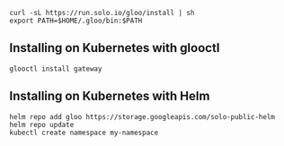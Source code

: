 

```
curl -sL https://run.solo.io/gloo/install | sh
export PATH=$HOME/.gloo/bin:$PATH
```

## Installing on Kubernetes with glooctl 

```
glooctl install gateway
```

## Installing on Kubernetes with Helm

```
helm repo add gloo https://storage.googleapis.com/solo-public-helm
helm repo update
kubectl create namespace my-namespace
```

